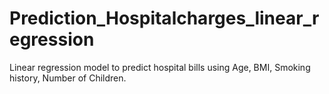 # Prediction_Hospitalcharges_linear_regression
Linear regression model to predict hospital bills using Age, BMI, Smoking history, Number of Children.
